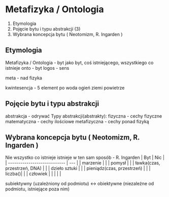 # Metafizyka / Ontologia
1. Etymologia
2. Pojęcie bytu i typu abstrakcji (3)
3. Wybrana koncepcja bytu ( Neotomizm, R. Ingarden )


## Etymologia
Metafizyka / Ontologia - byt jako byt, coś istniejącego, wszystkiego co istnieje
onto - byt
logos - sens

meta - nad
fizyka

kwintesencja - 5 element po woda ogień ziemi powietrze


## Pojęcie bytu i typu abstrakcji

abstrakcja - odrywać
Typy abstrakcji(abstrakty):
fizyczna - cechy fizyczne
matematyczna - cechy ilościowe
metafizyczna - cechy ponad fizyką


## Wybrana koncepcja bytu ( Neotomizm, R. Ingarden )

Nie wszystko co istnieje istnieje w ten sam sposób - R. Ingarden 
| Byt                          | Nic |
| ---------------------------- | --- |
| marzenie                     |     |
| pomysł                       |     |
| ławka(czas, przestrzeń, DNA) |     |
| dzieło sztuki                |     |
| pieniądz(czas, przestrzeń)   |     |
| liczba()|     |
| człowiek                     |     |
|                              |     |



subiektywny (uzależniony od podmiotu) <-> obiektywne (niezależne od podmiotu, istniejące poza nim)

